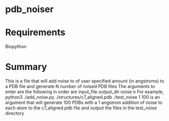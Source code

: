 # pdb_noiser

# Requirements

Biopython

# Summary

This is a file that will add noise to of user specified amount (in angstroms) to a PDB file and generate N number of noised PDB files
The arguments to enter are the following in order are
      input_file
      output_dir
      noise
      n
For example, python3 ./add_noise.py ./structures/c7_aligned.pdb ./test_noise 1 100 is an argument that will generate 100 PDBs with a 1 angstrom 
addition of noise to each atom to the c7_aligned.pdb file and output the files in the test_noise directory
